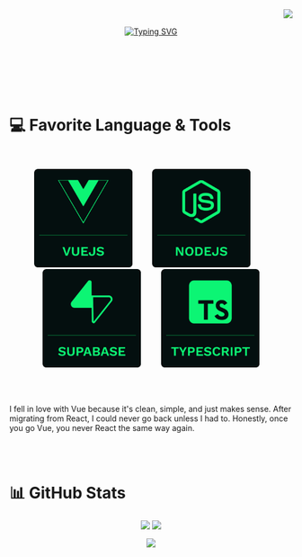 <img align="right" src="https://visitor-badge.laobi.icu/badge?page_id=Beirun.Beirun">
<br>


<p align="center">
<a href="https://git.io/typing-svg"><img src="https://readme-typing-svg.demolab.com?font=Fira+Code&weight=600&size=36&pause=100&color=0cf574&width=405&height=69&lines=Good+To+See+You!" alt="Typing SVG" /></a></p>
<br><br><br><br><br>

# 💻 Favorite Language & Tools
<br>
<p align="center">
<img src="https://github.com/Beirun/Beirun/blob/main/vue.png" width="175"/>
  &nbsp;&nbsp;&nbsp;
  &nbsp;&nbsp;&nbsp;
<img src="https://github.com/Beirun/Beirun/blob/main/node.png" width="175"/>
  &nbsp;&nbsp;&nbsp;
  &nbsp;&nbsp;&nbsp;
<img src="https://github.com/Beirun/Beirun/blob/main/supabase.png" width="175"/>
  &nbsp;&nbsp;&nbsp;
  &nbsp;&nbsp;&nbsp;
<img src="https://github.com/Beirun/Beirun/blob/main/typescript.png" width="175"/>

</p>
<br>
<br>
<p>I fell in love with Vue because it's clean, simple, and just makes sense. After migrating from React, I could never go back unless I had to. Honestly, once you go Vue, you never React the same way again.</p>

<br><br>
# 📊 GitHub Stats


<p align="center">
<img align="center" height="200" src="https://github-readme-stats.vercel.app/api?username=beirun&card_width=400&theme=blue-green&hide_border=true&include_all_commits=false&count_private=false" />
<img align="center" height="200" src="https://github-readme-streak-stats.herokuapp.com/?user=beirun&theme=blue-green&hide_border=true&card_width=400" />
</p>
  
<p align="center">
<img align="center" height="200" src="https://github-readme-stats.vercel.app/api/top-langs/?username=beirun&theme=blue-green&hide_border=true&card_width=350&include_all_commits=false&count_private=false&layout=compact" />
</p>

<!-- Proudly created with GPRM ( https://gprm.itsvg.in ) -->

<!--
**Beirun/Beirun** is a ✨ _special_ ✨ repository because its `README.md` (this file) appears on your GitHub profile.

Here are some ideas to get you started:

- 🔭 I’m currently working on ...
- 🌱 I’m currently learning ...
- 👯 I’m looking to collaborate on ...
- 🤔 I’m looking for help with ...
- 💬 Ask me about ...
- 📫 How to reach me: ...
- 😄 Pronouns: ...
- ⚡ Fun fact: ...
-->
